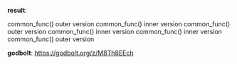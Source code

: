 **result**:
 
common_func() outer version
common_func() inner version
common_func() outer version
common_func() inner version
common_func() inner version
common_func() outer version
 
**godbolt**: https://godbolt.org/z/M8Th8EEch
